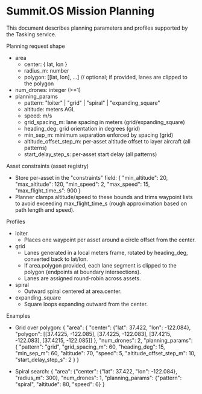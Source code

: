 # Summit.OS Mission Planning

This document describes planning parameters and profiles supported by the Tasking service.

Planning request shape
- area
  - center: { lat, lon }
  - radius_m: number
  - polygon: [[lat, lon], ...]  // optional; if provided, lanes are clipped to the polygon
- num_drones: integer (>=1)
- planning_params
  - pattern: "loiter" | "grid" | "spiral" | "expanding_square"
  - altitude: meters AGL
  - speed: m/s
  - grid_spacing_m: lane spacing in meters (grid/expanding_square)
  - heading_deg: grid orientation in degrees (grid)
  - min_sep_m: minimum separation enforced by spacing (grid)
  - altitude_offset_step_m: per-asset altitude offset to layer aircraft (all patterns)
  - start_delay_step_s: per-asset start delay (all patterns)

Asset constraints (asset registry)
- Store per-asset in the "constraints" field:
  {
    "min_altitude": 20,
    "max_altitude": 120,
    "min_speed": 2,
    "max_speed": 15,
    "max_flight_time_s": 900
  }
- Planner clamps altitude/speed to these bounds and trims waypoint lists to avoid exceeding max_flight_time_s (rough approximation based on path length and speed).

Profiles
- loiter
  - Places one waypoint per asset around a circle offset from the center.
- grid
  - Lanes generated in a local meters frame, rotated by heading_deg, converted back to lat/lon.
  - If area.polygon provided, each lane segment is clipped to the polygon (endpoints at boundary intersections).
  - Lanes are assigned round-robin across assets.
- spiral
  - Outward spiral centered at area.center.
- expanding_square
  - Square loops expanding outward from the center.

Examples
- Grid over polygon:
  {
    "area": {
      "center": {"lat": 37.422, "lon": -122.084},
      "polygon": [[37.4225, -122.085], [37.4225, -122.083], [37.4215, -122.083], [37.4215, -122.085]]
    },
    "num_drones": 2,
    "planning_params": {
      "pattern": "grid",
      "grid_spacing_m": 60,
      "heading_deg": 15,
      "min_sep_m": 60,
      "altitude": 70,
      "speed": 5,
      "altitude_offset_step_m": 10,
      "start_delay_step_s": 2
    }
  }

- Spiral search:
  {
    "area": {"center": {"lat": 37.422, "lon": -122.084}, "radius_m": 300},
    "num_drones": 1,
    "planning_params": {"pattern": "spiral", "altitude": 80, "speed": 6}
  }
